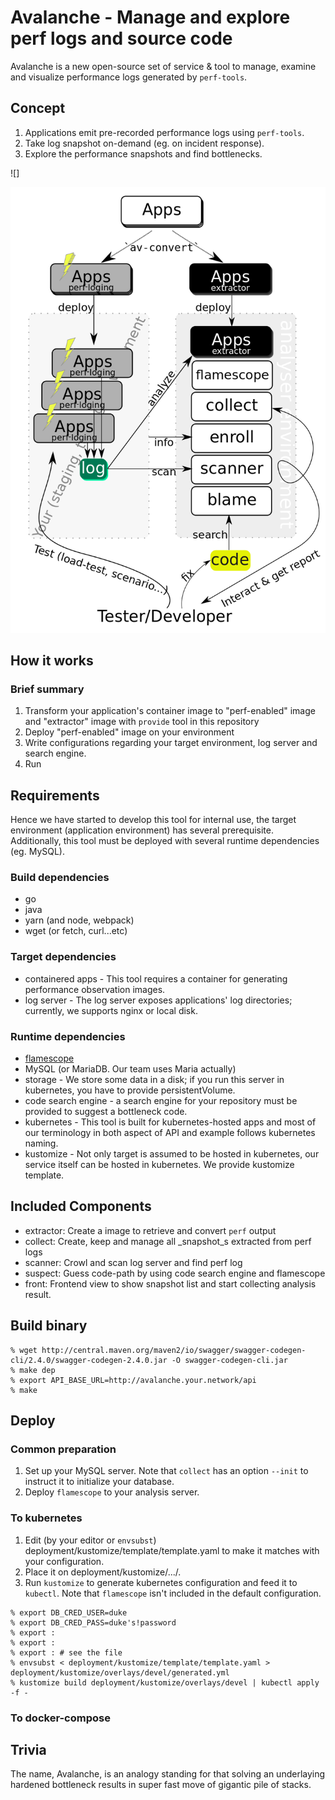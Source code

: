 # Avalanche - Manage and explore perf logs and source code

Avalanche is a new open-source set of service & tool to manage, examine and visualize performance logs generated by `perf-tools`.

## Concept

1. Applications emit pre-recorded performance logs using `perf-tools`.
1. Take log snapshot on-demand (eg. on incident response).
1. Explore the performance snapshots and find bottlenecks.

![]

![system concept image](./avalanche-scheme.png)

## How it works

### Brief summary

1. Transform your application's container image to "perf-enabled" image and "extractor" image with `provide` tool in this repository
1. Deploy "perf-enabled" image on your environment
1. Write configurations regarding your target environment, log server and search engine.
1. Run

## Requirements

Hence we have started to develop this tool for internal use, the target environment (application environment) has several prerequisite.
Additionally, this tool must be deployed with several runtime dependencies (eg. MySQL).

### Build dependencies

- go
- java
- yarn (and node, webpack)
- wget (or fetch, curl...etc)

### Target dependencies

- containered apps - This tool requires a container for generating performance observation images.
- log server - The log server exposes applications' log directories; currently, we supports nginx or local disk.

### Runtime dependencies
- [flamescope](https://github.com/Netflix/flamescope)
- MySQL (or MariaDB. Our team uses Maria actually)
- storage - We store some data in a disk; if you run this server in kubernetes, you have to provide persistentVolume.
- code search engine - a search engine for your repository must be provided to suggest a bottleneck code.
- kubernetes - This tool is built for kubernetes-hosted apps and most of our terminology in both aspect of API and example follows kubernetes naming.
- kustomize - Not only target is assumed to be hosted in kubernetes, our service itself can be hosted in kubernetes. We provide kustomize template.

## Included Components

- extractor: Create a image to retrieve and convert `perf` output
- collect: Create, keep and manage all _snapshot_s extracted from perf logs
- scanner: Crowl and scan log server and find perf log
- suspect: Guess code-path by using code search engine and flamescope
- front: Frontend view to show snapshot list and start collecting analysis result.

## Build binary

```
% wget http://central.maven.org/maven2/io/swagger/swagger-codegen-cli/2.4.0/swagger-codegen-2.4.0.jar -O swagger-codegen-cli.jar
% make dep
% export API_BASE_URL=http://avalanche.your.network/api
% make
```

## Deploy

### Common preparation

1. Set up your MySQL server. Note that `collect` has an option `--init` to instruct it to initialize your database.
1. Deploy `flamescope` to your analysis server.

### To kubernetes

1. Edit (by your editor or `envsubst`) deployment/kustomize/template/template.yaml to make it matches with your configuration.
1. Place it on deployment/kustomize/.../.
1. Run `kustomize` to generate kubernetes configuration and feed it to `kubectl`. Note that `flamescope` isn't included in the default configuration.

```
% export DB_CRED_USER=duke
% export DB_CRED_PASS=duke's!password
% export :
% export :
% export : # see the file
% envsubst < deployment/kustomize/template/template.yaml > deployment/kustomize/overlays/devel/generated.yml
% kustomize build deployment/kustomize/overlays/devel | kubectl apply -f -

```

### To docker-compose

## Trivia

The name, Avalanche, is an analogy standing for that solving an underlaying hardened bottleneck results in super fast move of gigantic pile of stacks.
